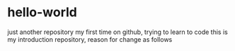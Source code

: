 # hello-world
just another repository
my first time on github, trying to learn to code
this is my introduction repository, reason for change as follows
